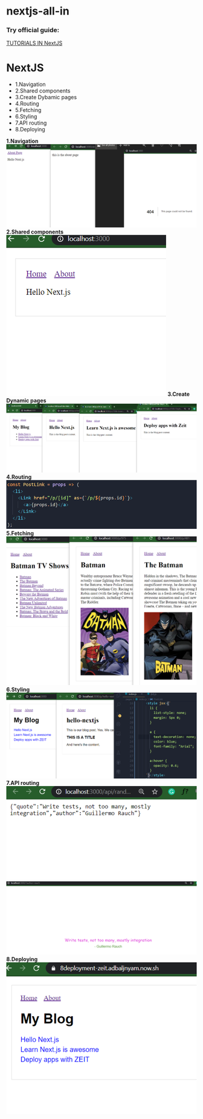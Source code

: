 ﻿# nextjs-all-in

<h3> Try official guide: </h3><a href="https://nextjs.org/learn/basics/getting-started"> TUTORIALS IN NextJS</a>

<h1>NextJS</h1>

<ul>
<li>1.Navigation</li>
<li>2.Shared components</li>
<li>3.Create Dybamic pages</li>
<li>4.Routing</li>
<li>5.Fetching</li>
<li>6.Styling</li>
<li>7.API routing</li>
<li>8.Deploying</li>
</ul>

<strong>1.Navigation</strong>
<img src="images/1.next-init.png"></img>
<strong>2.Shared components</strong>
<img src="images/2.components.png"></img>
<strong>3.Create Dynamic pages</strong>
<img src="images/3.Routing.png"></img>
<strong>4.Routing</strong>
<img src="images/4.Dynamic-routing.png"></img>
<strong>5.Fetching</strong>
<img src="images/5.Fetching-server-client-side.png"></img>
<strong>6.Styling</strong>
<img src="images/6.Styling-jsx.png"></img>
<strong>7.API routing</strong>
<img src="images/7.1.Api.png"></img>
<img src="images/7.2.Api.png"></img>
<strong>8.Deploying</strong>
<br>
<img src="images/8.Deploy-zeit.png"></img>
